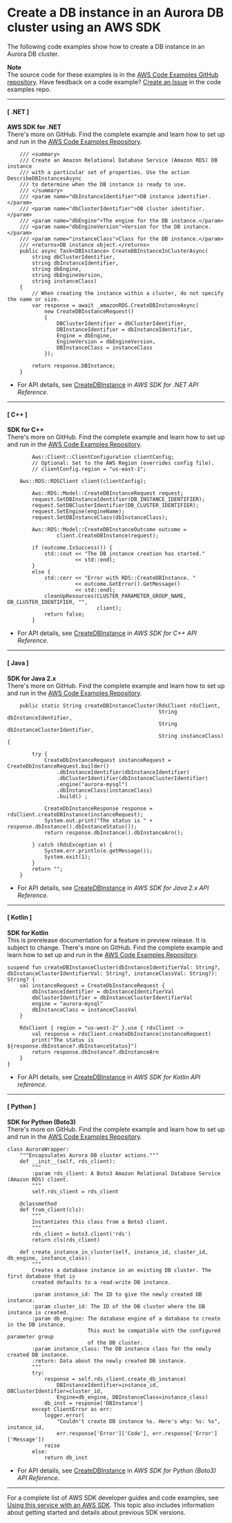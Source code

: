 # Create a DB instance in an Aurora DB cluster using an AWS SDK<a name="example_aurora_CreateDBInstance_section"></a>

The following code examples show how to create a DB instance in an Aurora DB cluster\.

**Note**  
The source code for these examples is in the [AWS Code Examples GitHub repository](https://github.com/awsdocs/aws-doc-sdk-examples)\. Have feedback on a code example? [Create an Issue](https://github.com/awsdocs/aws-doc-sdk-examples/issues/new/choose) in the code examples repo\. 

------
#### [ \.NET ]

**AWS SDK for \.NET**  
 There's more on GitHub\. Find the complete example and learn how to set up and run in the [AWS Code Examples Repository](https://github.com/awsdocs/aws-doc-sdk-examples/tree/main/dotnetv3/Aurora#code-examples)\. 
  

```
    /// <summary>
    /// Create an Amazon Relational Database Service (Amazon RDS) DB instance
    /// with a particular set of properties. Use the action DescribeDBInstancesAsync
    /// to determine when the DB instance is ready to use.
    /// </summary>
    /// <param name="dbInstanceIdentifier">DB instance identifier.</param>
    /// <param name="dbClusterIdentifier">DB cluster identifier.</param>
    /// <param name="dbEngine">The engine for the DB instance.</param>
    /// <param name="dbEngineVersion">Version for the DB instance.</param>
    /// <param name="instanceClass">Class for the DB instance.</param>
    /// <returns>DB instance object.</returns>
    public async Task<DBInstance> CreateDBInstanceInClusterAsync(
        string dbClusterIdentifier,
        string dbInstanceIdentifier,
        string dbEngine,
        string dbEngineVersion,
        string instanceClass)
    {
        // When creating the instance within a cluster, do not specify the name or size.
        var response = await _amazonRDS.CreateDBInstanceAsync(
            new CreateDBInstanceRequest()
            {
                DBClusterIdentifier = dbClusterIdentifier,
                DBInstanceIdentifier = dbInstanceIdentifier,
                Engine = dbEngine,
                EngineVersion = dbEngineVersion,
                DBInstanceClass = instanceClass
            });

        return response.DBInstance;
    }
```
+  For API details, see [CreateDBInstance](https://docs.aws.amazon.com/goto/DotNetSDKV3/rds-2014-10-31/CreateDBInstance) in *AWS SDK for \.NET API Reference*\. 

------
#### [ C\+\+ ]

**SDK for C\+\+**  
 There's more on GitHub\. Find the complete example and learn how to set up and run in the [AWS Code Examples Repository](https://github.com/awsdocs/aws-doc-sdk-examples/tree/main/cpp/example_code/aurora#code-examples)\. 
  

```
        Aws::Client::ClientConfiguration clientConfig;
        // Optional: Set to the AWS Region (overrides config file).
        // clientConfig.region = "us-east-1";

    Aws::RDS::RDSClient client(clientConfig);

        Aws::RDS::Model::CreateDBInstanceRequest request;
        request.SetDBInstanceIdentifier(DB_INSTANCE_IDENTIFIER);
        request.SetDBClusterIdentifier(DB_CLUSTER_IDENTIFIER);
        request.SetEngine(engineName);
        request.SetDBInstanceClass(dbInstanceClass);

        Aws::RDS::Model::CreateDBInstanceOutcome outcome =
                client.CreateDBInstance(request);

        if (outcome.IsSuccess()) {
            std::cout << "The DB instance creation has started."
                      << std::endl;
        }
        else {
            std::cerr << "Error with RDS::CreateDBInstance. "
                      << outcome.GetError().GetMessage()
                      << std::endl;
            cleanUpResources(CLUSTER_PARAMETER_GROUP_NAME, DB_CLUSTER_IDENTIFIER, "",
                             client);
            return false;
        }
```
+  For API details, see [CreateDBInstance](https://docs.aws.amazon.com/goto/SdkForCpp/rds-2014-10-31/CreateDBInstance) in *AWS SDK for C\+\+ API Reference*\. 

------
#### [ Java ]

**SDK for Java 2\.x**  
 There's more on GitHub\. Find the complete example and learn how to set up and run in the [AWS Code Examples Repository](https://github.com/awsdocs/aws-doc-sdk-examples/tree/main/javav2/example_code/rds#readme)\. 
  

```
    public static String createDBInstanceCluster(RdsClient rdsClient,
                                                 String dbInstanceIdentifier,
                                                 String dbInstanceClusterIdentifier,
                                                 String instanceClass){

        try {
            CreateDbInstanceRequest instanceRequest = CreateDbInstanceRequest.builder()
                .dbInstanceIdentifier(dbInstanceIdentifier)
                .dbClusterIdentifier(dbInstanceClusterIdentifier)
                .engine("aurora-mysql")
                .dbInstanceClass(instanceClass)
                .build() ;

            CreateDbInstanceResponse response = rdsClient.createDBInstance(instanceRequest);
            System.out.print("The status is " + response.dbInstance().dbInstanceStatus());
            return response.dbInstance().dbInstanceArn();

        } catch (RdsException e) {
            System.err.println(e.getMessage());
            System.exit(1);
        }
        return "";
    }
```
+  For API details, see [CreateDBInstance](https://docs.aws.amazon.com/goto/SdkForJavaV2/rds-2014-10-31/CreateDBInstance) in *AWS SDK for Java 2\.x API Reference*\. 

------
#### [ Kotlin ]

**SDK for Kotlin**  
This is prerelease documentation for a feature in preview release\. It is subject to change\.
 There's more on GitHub\. Find the complete example and learn how to set up and run in the [AWS Code Examples Repository](https://github.com/awsdocs/aws-doc-sdk-examples/tree/main/kotlin/services/rds#code-examples)\. 
  

```
suspend fun createDBInstanceCluster(dbInstanceIdentifierVal: String?, dbInstanceClusterIdentifierVal: String?, instanceClassVal: String?): String? {
    val instanceRequest = CreateDbInstanceRequest {
        dbInstanceIdentifier = dbInstanceIdentifierVal
        dbClusterIdentifier = dbInstanceClusterIdentifierVal
        engine = "aurora-mysql"
        dbInstanceClass = instanceClassVal
    }

    RdsClient { region = "us-west-2" }.use { rdsClient ->
        val response = rdsClient.createDbInstance(instanceRequest)
        print("The status is ${response.dbInstance?.dbInstanceStatus}")
        return response.dbInstance?.dbInstanceArn
    }
}
```
+  For API details, see [CreateDBInstance](https://github.com/awslabs/aws-sdk-kotlin#generating-api-documentation) in *AWS SDK for Kotlin API reference*\. 

------
#### [ Python ]

**SDK for Python \(Boto3\)**  
 There's more on GitHub\. Find the complete example and learn how to set up and run in the [AWS Code Examples Repository](https://github.com/awsdocs/aws-doc-sdk-examples/tree/main/python/example_code/aurora#code-examples)\. 
  

```
class AuroraWrapper:
    """Encapsulates Aurora DB cluster actions."""
    def __init__(self, rds_client):
        """
        :param rds_client: A Boto3 Amazon Relational Database Service (Amazon RDS) client.
        """
        self.rds_client = rds_client

    @classmethod
    def from_client(cls):
        """
        Instantiates this class from a Boto3 client.
        """
        rds_client = boto3.client('rds')
        return cls(rds_client)

    def create_instance_in_cluster(self, instance_id, cluster_id, db_engine, instance_class):
        """
        Creates a database instance in an existing DB cluster. The first database that is
        created defaults to a read-write DB instance.

        :param instance_id: The ID to give the newly created DB instance.
        :param cluster_id: The ID of the DB cluster where the DB instance is created.
        :param db_engine: The database engine of a database to create in the DB instance.
                          This must be compatible with the configured parameter group
                          of the DB cluster.
        :param instance_class: The DB instance class for the newly created DB instance.
        :return: Data about the newly created DB instance.
        """
        try:
            response = self.rds_client.create_db_instance(
                DBInstanceIdentifier=instance_id, DBClusterIdentifier=cluster_id,
                Engine=db_engine, DBInstanceClass=instance_class)
            db_inst = response['DBInstance']
        except ClientError as err:
            logger.error(
                "Couldn't create DB instance %s. Here's why: %s: %s", instance_id,
                err.response['Error']['Code'], err.response['Error']['Message'])
            raise
        else:
            return db_inst
```
+  For API details, see [CreateDBInstance](https://docs.aws.amazon.com/goto/boto3/rds-2014-10-31/CreateDBInstance) in *AWS SDK for Python \(Boto3\) API Reference*\. 

------

For a complete list of AWS SDK developer guides and code examples, see [Using this service with an AWS SDK](CHAP_Tutorials.md#sdk-general-information-section)\. This topic also includes information about getting started and details about previous SDK versions\.